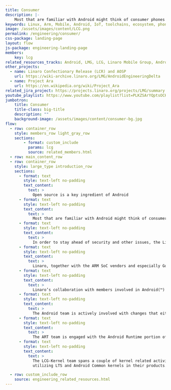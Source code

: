 ```yaml
---
title: Consumer
description: |-
    Most that are familiar with Android might think of consumer phones that are available in the average retail shop and naturally think that Google and the creator of the phone are the ones that perform all of the work to create the product. In reality, a number of important pieces of software in Android are open source and developed in the open. The Linux kernel is inside of all Android phones.
keywords: Linux, Arm, Mobile, Android, IoT, toolchains, ecosystem, phones, tablets, wearables, LCG, LMG
image: /assets/images/content/LCG.png
permalink: /engineering/consumer/
css-package: landing-page
layout: flow
js-package: engineering-landing-page
members:
    key: lcg
related_resources_tracks: Android, LMG, LCG, Linaro Mobile Group, Android
other_projects:
  - name: Linaro Confectionary Release (LCR) and AOSP
    url: https://wiki-archive.linaro.org/LMG/AndroidEngineeringDelta
  - name: Project Ara
    url: https://en.wikipedia.org/wiki/Project_Ara
related_jira_project: https://projects.linaro.org/projects/LMG/summary
youtube_playlist: https://www.youtube.com/playlist?list=PLKZSArYQptsOCKDbxvLxNKNWxMCwS0QsB
jumbotron:
    title: Consumer
    title-class: big-title
    description: ""
    background-image: /assets/images/content/consumer-bg.jpg
flow:
  - row: container_row
    style: members_row light_gray_row
    sections:
        - format: custom_include
          params: lcg
          source: related_members.html
  - row: main_content_row
  - row: container_row
    style: large_type introduction_row
    sections:
      - format: text
        style: text-left no-padding
        text_content:
          text: >
            Open source is a key ingredient of Android
      - format: text
        style: text-left no-padding
        text_content:
          text: >
            Most that are familiar with Android might think of consumer phones that are available in the average retail shop and naturally think that Google and the creator of the phone are the ones that perform all of the work to create the product. In reality, a number of important pieces of software in Android are open source and developed in the open. The Linux kernel is inside of all Android phones.
      - format: text
        style: text-left no-padding
        text_content:
          text: >
            In order to stay ahead of security and other issues, the Linux kernel requires a steady stream of patches from the upstream kernel community. These fixes are compiled, tested and released through the Long Term Support (LTS) kernel community. The LTS kernel community targets a wide variety of hardware but most kernel developers do not actively develop for mobile devices. As such, the ARM ecosystem needs to be particularly proactive.
      - format: text
        style: text-left no-padding
        text_content:
          text: >
            Linaro, together with the ARM SoC vendors and especially Google, through Project Sharp, validate LTS fix streams to ensure they do not contain regressions before these fixes make their way into the Android Common Kernel and then onto consumer devices. This is just one example of how companies collaborating through Linaro make for better end products and better open source for future products.
      - format: text
        style: text-left no-padding
        text_content:
          text: >
            Linaro’s collaboration with members involved in Android(™) related technologies is done through the Linaro Consumer Group. There are three engineering teams that work under the direction of the LCG: ART, LCG-Kernel and Android. Each team is focused on specific strategic efforts.
      - format: text
        style: text-left no-padding
        text_content:
          text: >
            The Android team is actively involved with changes that either add functionality to Android (such as OPTEE, AI/ML), or optimization activities where changes to frameworks can improve performance, reduce the memory footprint and so on.
      - format: text
        style: text-left no-padding
        text_content:
          text: >
            The ART team is engaged with the Android Runtime portion of the Android Open Source Project (AOSP), creating optimizations that benefit both Java and Kotlin apps. A typical optimization example would be examining a code sequence and emitting a more optimal sequence of Arm instructions to increase performance.
      - format: text
        style: text-left no-padding
        text_content:
          text: >
            The LCG-Kernel team spans a couple of kernel related activities. It maintains the experimental/android-mainline-tracking branch which tracks the out of tree Android kernel patches on top of linux mainline. The team works to upstream patches to mainline and decreasing the backlog of out of tree patches. Through Project Sharp, it keeps close watch searching for kernel regressions in mainline, LTS and Android Common Kernels. This aids the many companies who are
            utilizing LTS and Android Common kernels in their products. When regressions are detected, appropriate action is taken.  Lastly, the team is deeply involved with member company developer boards running Android, helping to make the developer experience on AOSP first rate.

  - row: custom_include_row
    source: engineering_related_resources.html
---
```

